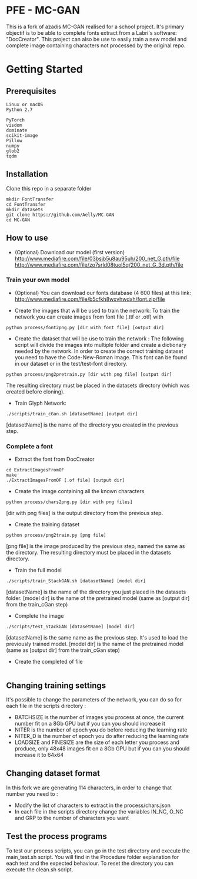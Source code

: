 # PFE - MC-GAN

This is a fork of azadis MC-GAN realised for a school project. It's primary objectif is to 
be able to complete fonts extract from a Labri's software: "DocCreator". This project can also 
be use to easily train a new model and complete image containing characters not processed by the 
original repo.

# Getting Started

## Prerequisites

```
Linux or macOS
Python 2.7

PyTorch
visdom
dominate
scikit-image
Pillow
numpy
glob2
tqdm
```

## Installation

Clone this repo in a separate folder

```
mkdir FontTransfer
cd FontTransfer
mkdir datasets
git clone https://github.com/Aelly/MC-GAN
cd MC-GAN
```

## How to use

- (Optional) Download our model (first version)  
http://www.mediafire.com/file/03bsjb5u8au95uh/200_net_G.pth/file  
http://www.mediafire.com/file/zo7srld08tuol5q/200_net_G_3d.pth/file  

### Train your own model

- (Optional) You can download our fonts database (4 600 files) at this link:  
http://www.mediafire.com/file/b5cfkh8wxvhwdxh/font.zip/file

- Create the images that will be used to train the network:
To train the network you can create images from font file (.ttf or .otf) with
```
python process/font2png.py [dir with font file] [output dir]
```

- Create the dataset that will be use to train the network :
The following script will divide the images into multiple folder and create a dictionary needed by the network. In order to create the correct training dataset you need to have the Code-New-Roman image. This font can be found in our dataset or in the test/test-font directory.
```
python process/png2pretrain.py [dir with png file] [output dir]
```
The resulting directory must be placed in the datasets directory (which was created before cloning).

- Train Glyph Network:
```
./scripts/train_cGan.sh [datasetName] [output dir]
```
[datasetName] is the name of the directory you created in the previous step.

### Complete a font

- Extract the font from DocCreator
```
cd ExtractImagesFromOF
make
./ExtractImagesFromOF [.of file] [output dir]
```

- Create the image containing all the known characters 
```
python process/chars2png.py [dir with png files]
```
[dir with png files] is the output directory from the previous step.

- Create the training dataset
```
python process/png2train.py [png file]
```
[png file] is the image produced by the previous step, named the same as the directory.
The resulting directory must be placed in the datasets directory.

- Train the full model
```
./scripts/train_StackGAN.sh [datasetName] [model dir]
```
[datasetName] is the name of the directory you just placed in the datasets folder.
[model dir] is the name of the pretrained model (same as [output dir] from the train_cGan step)

- Complete the image
```
./scripts/test_StackGAN [datasetName] [model dir]
```
[datasetName] is the same name as the previous step. It's used to load the previously trained model.
[model dir] is the name of the pretrained model (same as [output dir] from the train_cGan step)

- Create the completed of file
```

```
## Changing training settings
 
It's possible to change the parameters of the network, you can do so for each file in the scripts directory :
- BATCHSIZE is the number of images you process at once, the current number fit on a 8Gb GPU but if you can you should increase it
- NITER is the number of epoch you do before reducing the learning rate
- NITER_D is the number of epoch you do after reducing the learning rate
- LOADSIZE and FINESIZE are the size of each letter you process and produce, only 48x48 images fit on a 8Gb GPU but if you can you should increase it to 64x64

## Changing dataset format

In this fork we are generating 114 characters, in order to change that number you need to :
- Modify the list of characters to extract in the process/chars.json
- In each file in the scripts directory change the variables IN_NC, O_NC and GRP to the number of characters you want

## Test the process programs

To test our process scripts, you can go in the test directory and execute the main_test.sh script.
You will find in the Procedure folder explanation for each test and the expected behaviour.
To reset the directory you can execute the clean.sh script.

